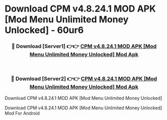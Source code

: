 # Download CPM v4.8.24.1 MOD APK [Mod Menu Unlimited Money Unlocked] - 60ur6


<div align="center">
<h3>🔴 Download [Server1] 👉👉 <a href="https://apk-comot.site?title=CPM_v4.8.24.1_MOD_APK_[Mod_Menu_Unlimited_Money_Unlocked]">CPM v4.8.24.1 MOD APK [Mod Menu Unlimited Money Unlocked] Mod Apk</a></h3><br>
<h3>🔴 Download [Server2] 👉👉 <a href="https://apk-comot.site?title=CPM_v4.8.24.1_MOD_APK_[Mod_Menu_Unlimited_Money_Unlocked]">CPM v4.8.24.1 MOD APK [Mod Menu Unlimited Money Unlocked] Mod Apk</a></h3>
</div>



Download CPM v4.8.24.1 MOD APK [Mod Menu Unlimited Money Unlocked] 

Download CPM v4.8.24.1 MOD APK [Mod Menu Unlimited Money Unlocked] Mod For Android